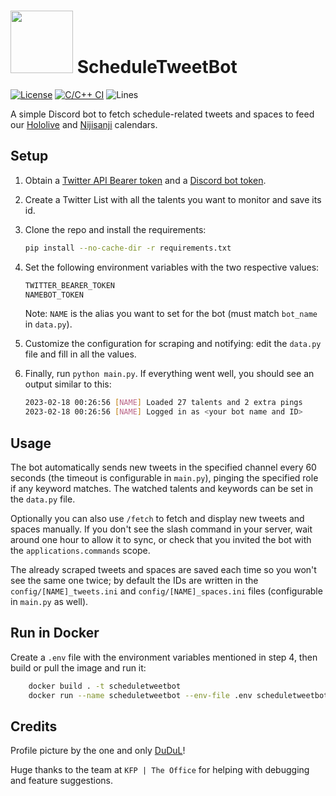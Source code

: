 # <img src="logo.png" width="100"> ScheduleTweetBot

[![License](https://img.shields.io/github/license/Steeven9/ScheduleTweetBot)](/LICENSE)
[![C/C++ CI](https://github.com/Steeven9/ScheduleTweetBot/actions/workflows/docker-image.yml/badge.svg)](https://github.com/Steeven9/ScheduleTweetBot/actions/workflows/docker-image.yml)
![Lines](https://img.shields.io/tokei/lines/github/Steeven9/ScheduleTweetBot)

A simple Discord bot to fetch schedule-related tweets and spaces to
feed our [Hololive](https://holocal.moe) and [Nijisanji](https://nijien.vercel.app) calendars.

## Setup

1. Obtain a [Twitter API Bearer token](https://developer.twitter.com/en/docs/twitter-api) and
a [Discord bot token](https://www.writebots.com/discord-bot-token).

2. Create a Twitter List with all the talents you want to monitor and save its id.

3. Clone the repo and install the requirements:

    ```bash
    pip install --no-cache-dir -r requirements.txt
    ```

4. Set the following environment variables with the two respective values:

    ```bash
    TWITTER_BEARER_TOKEN
    NAMEBOT_TOKEN
    ```

    Note: `NAME` is the alias you want to set for the bot (must match `bot_name` in `data.py`).

5. Customize the configuration for scraping and notifying: edit the `data.py` file and fill in all the values.

6. Finally, run `python main.py`. If everything went well, you should see an output similar to this:

    ```bash
    2023-02-18 00:26:56 [NAME] Loaded 27 talents and 2 extra pings
    2023-02-18 00:26:56 [NAME] Logged in as <your bot name and ID>
    ```

## Usage

The bot automatically sends new tweets in the specified channel every 60 seconds
(the timeout is configurable in `main.py`), pinging the specified role if any keyword matches.
The watched talents and keywords can be set in the `data.py` file.

Optionally you can also use `/fetch` to fetch and display new tweets and spaces manually.
If you don't see the slash command in your server, wait around one hour to allow it
to sync, or check that you invited the bot with the `applications.commands` scope.

The already scraped tweets and spaces are saved each time so you won't see the same one twice;
by default the IDs are written in the `config/[NAME]_tweets.ini` and `config/[NAME]_spaces.ini`
files (configurable in `main.py` as well).

## Run in Docker

Create a `.env` file with the environment variables mentioned in step 4,
then build or pull the image and run it:

```bash
    docker build . -t scheduletweetbot
    docker run --name scheduletweetbot --env-file .env scheduletweetbot
```

## Credits

Profile picture by the one and only [DuDuL](https://twitter.com/DuDuLtv)!

Huge thanks to the team at `KFP | The Office` for helping with debugging
and feature suggestions.
